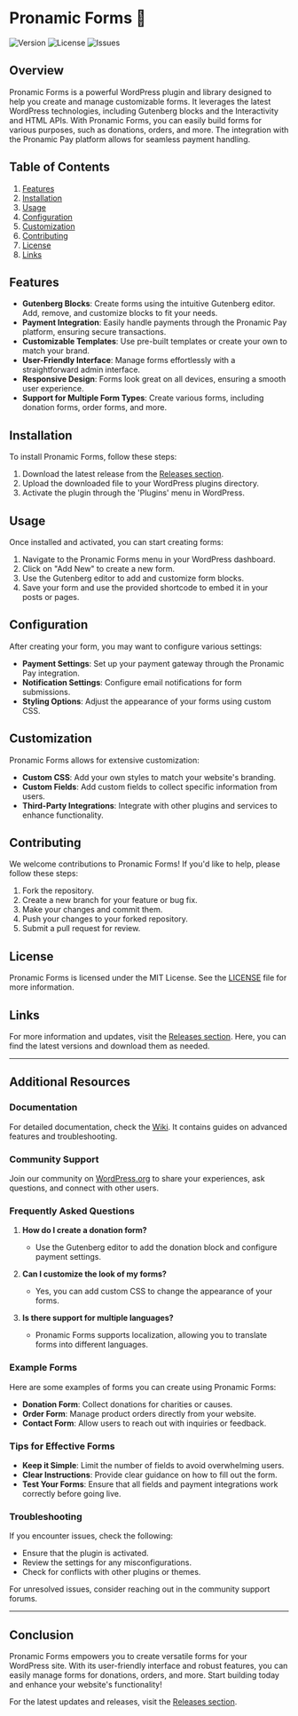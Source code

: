 # Pronamic Forms 🌟

![Version](https://img.shields.io/github/v/release/Ezefosuna/pronamic-forms) ![License](https://img.shields.io/github/license/Ezefosuna/pronamic-forms) ![Issues](https://img.shields.io/github/issues/Ezefosuna/pronamic-forms)

## Overview

Pronamic Forms is a powerful WordPress plugin and library designed to help you create and manage customizable forms. It leverages the latest WordPress technologies, including Gutenberg blocks and the Interactivity and HTML APIs. With Pronamic Forms, you can easily build forms for various purposes, such as donations, orders, and more. The integration with the Pronamic Pay platform allows for seamless payment handling.

## Table of Contents

1. [Features](#features)
2. [Installation](#installation)
3. [Usage](#usage)
4. [Configuration](#configuration)
5. [Customization](#customization)
6. [Contributing](#contributing)
7. [License](#license)
8. [Links](#links)

## Features

- **Gutenberg Blocks**: Create forms using the intuitive Gutenberg editor. Add, remove, and customize blocks to fit your needs.
- **Payment Integration**: Easily handle payments through the Pronamic Pay platform, ensuring secure transactions.
- **Customizable Templates**: Use pre-built templates or create your own to match your brand.
- **User-Friendly Interface**: Manage forms effortlessly with a straightforward admin interface.
- **Responsive Design**: Forms look great on all devices, ensuring a smooth user experience.
- **Support for Multiple Form Types**: Create various forms, including donation forms, order forms, and more.

## Installation

To install Pronamic Forms, follow these steps:

1. Download the latest release from the [Releases section](https://github.com/Ezefosuna/pronamic-forms/releases).
2. Upload the downloaded file to your WordPress plugins directory.
3. Activate the plugin through the 'Plugins' menu in WordPress.

## Usage

Once installed and activated, you can start creating forms:

1. Navigate to the Pronamic Forms menu in your WordPress dashboard.
2. Click on "Add New" to create a new form.
3. Use the Gutenberg editor to add and customize form blocks.
4. Save your form and use the provided shortcode to embed it in your posts or pages.

## Configuration

After creating your form, you may want to configure various settings:

- **Payment Settings**: Set up your payment gateway through the Pronamic Pay integration.
- **Notification Settings**: Configure email notifications for form submissions.
- **Styling Options**: Adjust the appearance of your forms using custom CSS.

## Customization

Pronamic Forms allows for extensive customization:

- **Custom CSS**: Add your own styles to match your website's branding.
- **Custom Fields**: Add custom fields to collect specific information from users.
- **Third-Party Integrations**: Integrate with other plugins and services to enhance functionality.

## Contributing

We welcome contributions to Pronamic Forms! If you'd like to help, please follow these steps:

1. Fork the repository.
2. Create a new branch for your feature or bug fix.
3. Make your changes and commit them.
4. Push your changes to your forked repository.
5. Submit a pull request for review.

## License

Pronamic Forms is licensed under the MIT License. See the [LICENSE](LICENSE) file for more information.

## Links

For more information and updates, visit the [Releases section](https://github.com/Ezefosuna/pronamic-forms/releases). Here, you can find the latest versions and download them as needed.

---

## Additional Resources

### Documentation

For detailed documentation, check the [Wiki](https://github.com/Ezefosuna/pronamic-forms/wiki). It contains guides on advanced features and troubleshooting.

### Community Support

Join our community on [WordPress.org](https://wordpress.org/plugins/pronamic-forms/) to share your experiences, ask questions, and connect with other users.

### Frequently Asked Questions

1. **How do I create a donation form?**
   - Use the Gutenberg editor to add the donation block and configure payment settings.

2. **Can I customize the look of my forms?**
   - Yes, you can add custom CSS to change the appearance of your forms.

3. **Is there support for multiple languages?**
   - Pronamic Forms supports localization, allowing you to translate forms into different languages.

### Example Forms

Here are some examples of forms you can create using Pronamic Forms:

- **Donation Form**: Collect donations for charities or causes.
- **Order Form**: Manage product orders directly from your website.
- **Contact Form**: Allow users to reach out with inquiries or feedback.

### Tips for Effective Forms

- **Keep it Simple**: Limit the number of fields to avoid overwhelming users.
- **Clear Instructions**: Provide clear guidance on how to fill out the form.
- **Test Your Forms**: Ensure that all fields and payment integrations work correctly before going live.

### Troubleshooting

If you encounter issues, check the following:

- Ensure that the plugin is activated.
- Review the settings for any misconfigurations.
- Check for conflicts with other plugins or themes.

For unresolved issues, consider reaching out in the community support forums.

---

## Conclusion

Pronamic Forms empowers you to create versatile forms for your WordPress site. With its user-friendly interface and robust features, you can easily manage forms for donations, orders, and more. Start building today and enhance your website's functionality!

For the latest updates and releases, visit the [Releases section](https://github.com/Ezefosuna/pronamic-forms/releases).
